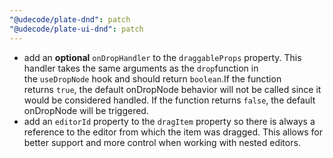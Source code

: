```yaml
---
"@udecode/plate-dnd": patch
"@udecode/plate-ui-dnd": patch
---
```


- add an **optional** `onDropHandler` to the `draggableProps` property. This handler takes the same arguments as the `drop`function in the `useDropNode` hook and should return `boolean`.If the function returns `true`, the default onDropNode behavior will not be called since it would be considered handled. If the function returns `false`, the default onDropNode will be triggered.
- add an `editorId` property to the `dragItem` property so there is always a reference to the editor from which the item was dragged. This allows for better support and more control when working with nested editors.
